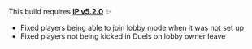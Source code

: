 This build requires **[IP v5.2.0](https://github.com/Efnilite/Walk-in-the-Park/releases/tag/v5.2.0)** ✨

- Fixed players being able to join lobby mode when it was not set up
- Fixed players not being kicked in Duels on lobby owner leave